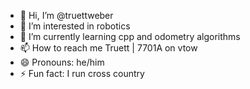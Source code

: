 - 👋 Hi, I’m @truettweber
- 👀 I’m interested in robotics
- 🌱 I’m currently learning cpp and odometry algorithms
- 📫 How to reach me Truett | 7701A on vtow
- 😄 Pronouns: he/him
- ⚡ Fun fact: I run cross country

<!---
truettweber/truettweber is a ✨ special ✨ repository because its `README.md` (this file) appears on your GitHub profile.
You can click the Preview link to take a look at your changes.
--->
